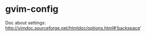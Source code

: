 # gvim-config

Doc about settings:
  http://vimdoc.sourceforge.net/htmldoc/options.html#'backspace'

